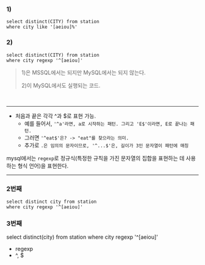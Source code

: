 ### 1)
```
select distinct(CITY) from station
where city like '[aeiou]%'
```

### 2)
```
select distinct(CITY) from station
where city regexp '^[aeiou]'
```

> 1)은 MSSQL에서는 되지만 MySQL에서는 되지 않는다.
> 
> 2)이 MySQL에서도 실행되는 코드.

<br>
<hr>

- 처음과 끝은 각각 ^과 $로 표현 가능. 
  - 예를 들어서, `'^a'라면, a로 시작하는 패턴. 그리고 'E$'이라면, E로 끝나는 패턴.`
  - 그러면 `'^eat$'은? -> "eat"를 찾으라는 의미. `
  - 추가로 `.은 임의의 문자이므로, '^...$'은, 길이가 3인 문자열이 패턴에 매칭`


mysql에서는 `regexp`로 정규식(특정한 규칙을 가진 문자열의 집합을 표현하는 데 사용하는 형식 언어)을 표현한다.

<hr>

### 2번째

```
select distinct city from station
where city regexp '^[aeiou]'
```

### 3번째
select distinct(city)
from station
where city regexp '^[aeiou]'
- regexp
- ^, $
